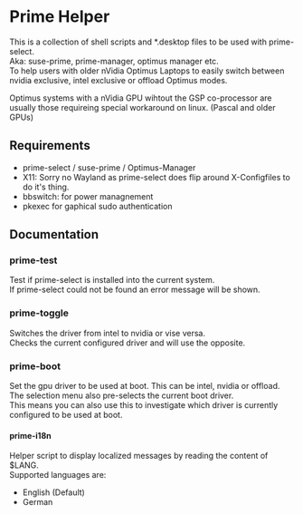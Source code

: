 # Prime Helper
This is a collection of shell scripts and *.desktop files to be used with prime-select.  
Aka: suse-prime, prime-manager, optimus manager etc.  
To help users with older nVidia Optimus Laptops to easily switch between nvidia exclusive, intel exclusive or offload Optimus modes.  

Optimus systems with a nVidia GPU wihtout the GSP co-processor are usually those requireing special workaround on linux. (Pascal and older GPUs)

## Requirements
- prime-select / suse-prime / Optimus-Manager
- X11: Sorry no Wayland as prime-select does flip around X-Configfiles to do it's thing.
- bbswitch: for power managnement
- pkexec for gaphical sudo authentication

## Documentation
### prime-test
Test if prime-select is installed into the current system.  
If prime-select could not be found an error message will be shown.

### prime-toggle
Switches the driver from intel to nvidia or vise versa.  
Checks the current configured driver and will use the opposite.

### prime-boot
Set the gpu driver to be used at boot. This can be intel, nvidia or offload.  
The selection menu also pre-selects the current boot driver.  
This means you can also use this to investigate which driver is currently configured to be used at boot.

#### prime-i18n
Helper script to display localized messages by reading the content of $LANG.  
Supported languages are:
- English (Default)
- German
